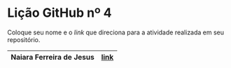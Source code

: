 # Lição GitHub nº 4

Coloque seu nome e o *link* que direciona para a atividade realizada em seu repositório.

Naiara Ferreira de Jesus | [link](https://naiaraferreira.github.io/05_licaoGH-/05_licaoGH.nb.html)
---  | --- 
